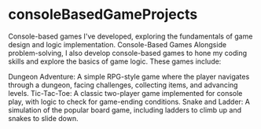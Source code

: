 # consoleBasedGameProjects

Console-based games I've developed, exploring the fundamentals of game design and logic implementation.
             Console-Based Games
Alongside problem-solving, I also develop console-based games to hone my coding skills and explore the basics of game logic. These games include:

Dungeon Adventure: A simple RPG-style game where the player navigates through a dungeon, facing challenges, collecting items, and advancing levels.
Tic-Tac-Toe: A classic two-player game implemented for console play, with logic to check for game-ending conditions.
Snake and Ladder: A simulation of the popular board game, including ladders to climb up and snakes to slide down.

